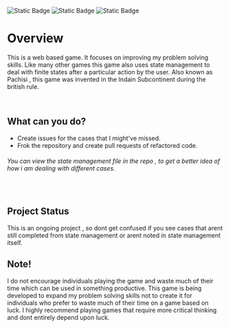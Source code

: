 ![Static Badge](https://img.shields.io/badge/HTML-red) ![Static Badge](https://img.shields.io/badge/CSS-blue) ![Static Badge](https://img.shields.io/badge/JavaScript-yellow)

 
# Overview 

This is a web based game. It focuses on improving my problem solving skills. Like many other games this game also uses state management to deal with finite states after a
particular action by the user. Also known as Pachisi , this game was invented in the Indain Subcontinent during the british rule.

<br>

## What can you do?

- Create issues for the cases that I might've missed.
- Frok the repository and create pull requests of refactored code.
###### You can view the state management file in the repo , to get a better idea of how i am dealing with different cases.

<br>

## Project Status

This is an ongoing project , so dont get confused if you see cases that arent still completed from state management or arent noted in state management itself.

<vr>

## Note!

I do not encourage individuals playing the game and waste much of their time which can be used in something productive. This game is being developed to expand my 
problem solving skills not to create it for individuals who prefer to waste much of their time on a game based on luck. I highly recommend playing games that require more critical thinking and dont entirely depend upon luck.

